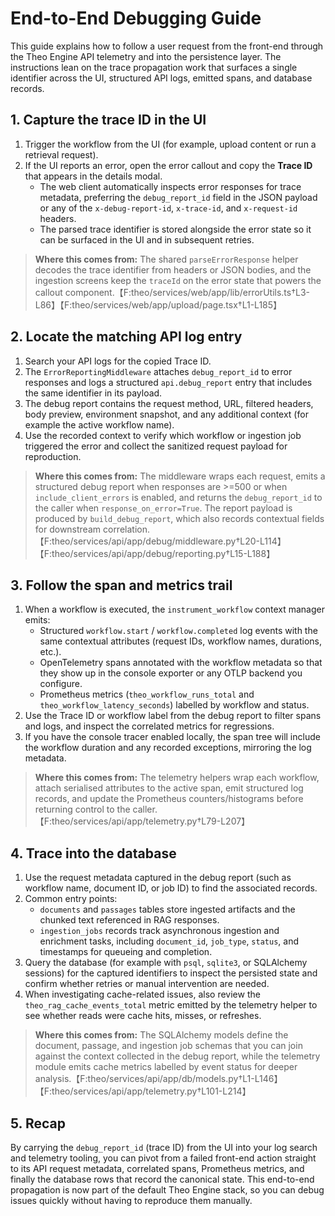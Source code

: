 # End-to-End Debugging Guide

This guide explains how to follow a user request from the front-end through the
Theo Engine API telemetry and into the persistence layer. The instructions lean
on the trace propagation work that surfaces a single identifier across the UI,
structured API logs, emitted spans, and database records.

## 1. Capture the trace ID in the UI

1. Trigger the workflow from the UI (for example, upload content or run a
   retrieval request).
2. If the UI reports an error, open the error callout and copy the **Trace ID**
   that appears in the details modal.
   - The web client automatically inspects error responses for trace metadata,
     preferring the `debug_report_id` field in the JSON payload or any of the
     `x-debug-report-id`, `x-trace-id`, and `x-request-id` headers.
   - The parsed trace identifier is stored alongside the error state so it can
     be surfaced in the UI and in subsequent retries.

> **Where this comes from:** The shared `parseErrorResponse` helper decodes the
> trace identifier from headers or JSON bodies, and the ingestion screens keep
> the `traceId` on the error state that powers the callout component.【F:theo/services/web/app/lib/errorUtils.ts†L3-L86】【F:theo/services/web/app/upload/page.tsx†L1-L185】

## 2. Locate the matching API log entry

1. Search your API logs for the copied Trace ID.
2. The `ErrorReportingMiddleware` attaches `debug_report_id` to error
   responses and logs a structured `api.debug_report` entry that includes the
   same identifier in its payload.
3. The debug report contains the request method, URL, filtered headers, body
   preview, environment snapshot, and any additional context (for example the
   active workflow name).
4. Use the recorded context to verify which workflow or ingestion job triggered
   the error and collect the sanitized request payload for reproduction.

> **Where this comes from:** The middleware wraps each request, emits a
> structured debug report when responses are >=500 or when `include_client_errors`
> is enabled, and returns the `debug_report_id` to the caller when
> `response_on_error=True`. The report payload is produced by
> `build_debug_report`, which also records contextual fields for downstream
> correlation.【F:theo/services/api/app/debug/middleware.py†L20-L114】【F:theo/services/api/app/debug/reporting.py†L15-L188】

## 3. Follow the span and metrics trail

1. When a workflow is executed, the `instrument_workflow` context manager emits:
   - Structured `workflow.start` / `workflow.completed` log events with the same
     contextual attributes (request IDs, workflow names, durations, etc.).
   - OpenTelemetry spans annotated with the workflow metadata so that they show
     up in the console exporter or any OTLP backend you configure.
   - Prometheus metrics (`theo_workflow_runs_total` and
     `theo_workflow_latency_seconds`) labelled by workflow and status.
2. Use the Trace ID or workflow label from the debug report to filter spans and
   logs, and inspect the correlated metrics for regressions.
3. If you have the console tracer enabled locally, the span tree will include
   the workflow duration and any recorded exceptions, mirroring the log
   metadata.

> **Where this comes from:** The telemetry helpers wrap each workflow, attach
> serialised attributes to the active span, emit structured log records, and
> update the Prometheus counters/histograms before returning control to the
> caller.【F:theo/services/api/app/telemetry.py†L79-L207】

## 4. Trace into the database

1. Use the request metadata captured in the debug report (such as workflow name,
   document ID, or job ID) to find the associated records.
2. Common entry points:
   - `documents` and `passages` tables store ingested artifacts and the chunked
     text referenced in RAG responses.
   - `ingestion_jobs` records track asynchronous ingestion and enrichment tasks,
     including `document_id`, `job_type`, `status`, and timestamps for queueing
     and completion.
3. Query the database (for example with `psql`, `sqlite3`, or SQLAlchemy
   sessions) for the captured identifiers to inspect the persisted state and
   confirm whether retries or manual intervention are needed.
4. When investigating cache-related issues, also review the
   `theo_rag_cache_events_total` metric emitted by the telemetry helper to see
   whether reads were cache hits, misses, or refreshes.

> **Where this comes from:** The SQLAlchemy models define the document, passage,
> and ingestion job schemas that you can join against the context collected in
> the debug report, while the telemetry module emits cache metrics labelled by
> event status for deeper analysis.【F:theo/services/api/app/db/models.py†L1-L146】【F:theo/services/api/app/telemetry.py†L101-L214】

## 5. Recap

By carrying the `debug_report_id` (trace ID) from the UI into your log search
and telemetry tooling, you can pivot from a failed front-end action straight to
its API request metadata, correlated spans, Prometheus metrics, and finally the
database rows that record the canonical state. This end-to-end propagation is
now part of the default Theo Engine stack, so you can debug issues quickly
without having to reproduce them manually.
